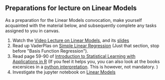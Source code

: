 ## Preparations for lecture on Linear Models

As a preparation for the Linear Models convocation, make yourself acquainted with the material below, and subsequently complete any tasks assigned to you in canvas.

1. Watch the [Video Lecture on Linear Models](https://www.youtube.com/watch?v=F9qB1FBNZ3k), and its [slides](slides/LinearModels.pdf)
2. Read up VaderPlas on [Simple Linear Regression](https://jakevdp.github.io/PythonDataScienceHandbook/05.06-linear-regression.html#Simple-Linear-Regression) (Just that section, stop before "Basis Function Regression").
3. Read page 59-90 of [Introduction to Statistical Learning with Applications in R](http://faculty.marshall.usc.edu/gareth-james/ISL/ISLR%20Seventh%20Printing.pdf) (If you feel it helps you, you can also look at the books excersices in a [python interpretation](http://www.science.smith.edu/~jcrouser/SDS293/labs/lab2-py.html). This is however, not mandatory. )
4. Investigate the jupyter notebook on [Linear Models](../nb/linear/readme.md)  


[comment]: <> (https://towardsdatascience.com/introduction-to-linear-regression-in-python-c12a072bedf0)
